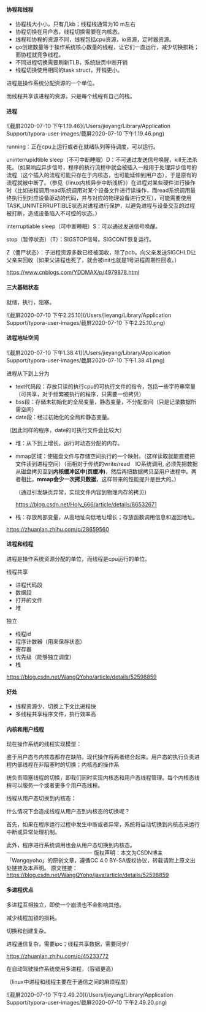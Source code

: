 #### 协程和线程

- 协程栈大小小，只有几kb；线程栈通常为10 m左右
- 协程切换在用户态，线程切换需要在内核态。
- 线程和协程的资源不同，线程包括cpu资源，io资源，定时器资源。
- go创建数量等于操作系统核心数量的线程，让它们一直运行，减少切换损耗；而协程就竞争线程。
- 不同进程切换需要刷新TLB，系统缺页中断开销
- 线程切换使用相同的task struct，开销更小。





进程是操作系统分配资源的一个单位。

而线程共享该进程的资源，只是每个线程有自己的栈。

#### 进程

![截屏2020-07-10 下午1.19.46](/Users/jieyang/Library/Application Support/typora-user-images/截屏2020-07-10 下午1.19.46.png)

running：正在cpu上运行或者在就绪队列等待调度，可以运行。

uninterrupidtible sleep（不可中断睡眠）D：不可通过发送信号唤醒，kill无法杀死。（如果响应异步信号，程序的执行流程中就会被插入一段用于处理异步信号的流程（这个插入的流程可能只存在于内核态，也可能延伸到用户态），于是原有的流程就被中断了。（参见《linux内核异步中断浅析》）在进程对某些硬件进行操作时（比如进程调用read系统调用对某个设备文件进行读操作，而read系统调用最终执行到对应设备驱动的代码，并与对应的物理设备进行交互），可能需要使用TASK_UNINTERRUPTIBLE状态对进程进行保护，以避免进程与设备交互的过程被打断，造成设备陷入不可控的状态。）

interruptiable sleep（可中断睡眠）S：可以通过发送信号唤醒。

stop（暂停状态）（T）：SIGSTOP信号。SIGCONT恢复运行。

Z（僵尸状态）：子进程资源多数已经被回收，除了pcb。向父亲发送SIGCHLD让父亲来回收（如果父进程也死了，就会被init也就是1号进程周期性回收。）

https://www.cnblogs.com/YDDMAX/p/4979878.html

#### 三大基础状态

就绪，执行，阻塞。

![截屏2020-07-10 下午2.25.10](/Users/jieyang/Library/Application Support/typora-user-images/截屏2020-07-10 下午2.25.10.png)

#### 进程地址空间

![截屏2020-07-10 下午1.38.41](/Users/jieyang/Library/Application Support/typora-user-images/截屏2020-07-10 下午1.38.41.png)

进程从下到上分为

- text代码段：存放只读的执行cpu的可执行文件的指令，包括一些字符串常量（可共享，对于频繁被执行的程序，只需要一份拷贝）
- bss段：存储未初始化的全局变量，静态变量，不分配空间（只是记录数据所需空间）
- date段：经过初始化的全局和静态变量。

（因此同样的程序，date的可执行文件会比较大）

- 堆：从下到上增长，运行时动态分配的内存。

- mmap区域：使磁盘文件与存储空间执行的一个映射。（这样读取就能直接把文件读到进程空间）（而相对于传统的write/read　IO系统调用, 必须先把数据从磁盘拷贝至到**内核缓冲区中(页缓冲)**，然后再把数据拷贝至用户进程中。两者相比，**mmap会少一次拷贝数据**，这样带来的性能提升是巨大的。）

  （通过引发缺页异常，实现文件内容到物理内存的拷贝）

  https://blog.csdn.net/Holy_666/article/details/86532671

- 栈：存放局部变量，从高地址向低地址增长；存放函数调用信息和返回地址。

https://zhuanlan.zhihu.com/p/28659560

#### 进程和线程

进程是操作系统资源分配的单位，而线程是cpu运行的单位。

线程共享

- 进程代码段
- 数据段
- 打开的文件
- 堆

独立

- 线程id 
- 程序计数器（用来保存状态）
- 寄存器
- 优先级（能够独立调度）
- 栈

https://blog.csdn.net/WangQYoho/article/details/52598859

#### 好处

- 线程资源少，切换上下文比进程快
- 多线程共享程序文件，执行效率高



#### 内核和用户线程



现在操作系统的线程实现模型：

鉴于用户态与内核态都存在缺陷，现代操作将两者结合起来。用户态的执行负责进程内部线程在非阻塞时的切换；内核态的操作系

统负责阻塞线程的切换，即我们同时实现内核态和用户态线程管理。每个内核态线程可以服务一个或者更多个用户态线程。



线程从用户态切换到内核态：

什么情况下会造成线程从用户态到内核态的切换呢？

首先，如果在程序运行过程中发生中断或者异常，系统将自动切换到内核态来运行中断或异常处理机制。

此外，程序进行系统调用也会从用户态切换到内核态。
————————————————
版权声明：本文为CSDN博主「Wangqyoho」的原创文章，遵循CC 4.0 BY-SA版权协议，转载请附上原文出处链接及本声明。
原文链接：https://blog.csdn.net/WangQYoho/java/article/details/52598859

#### 多进程优点

多进程互相独立，即使一个崩溃也不会影响其他。

减少线程加锁的损耗。

切换和创建复杂。

进程通信复杂，需要ipc；线程共享数据，需要同步/

https://zhuanlan.zhihu.com/p/45233772



在自动驾驶操作系统使用多进程，（容错更高）

（linux中进程和线程主要在于通信之间的麻烦程度）

![截屏2020-07-10 下午2.49.20](/Users/jieyang/Library/Application Support/typora-user-images/截屏2020-07-10 下午2.49.20.png)
